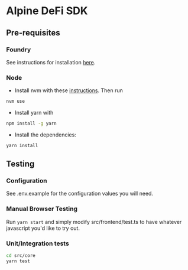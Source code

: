 # Alpine DeFi SDK

## Pre-requisites

### Foundry

See instructions for installation [here](https://github.com/gakonst/foundry#installation).

### Node

- Install nvm with these [instructions](https://github.com/nvm-sh/nvm#install--update-script). Then run

```sh
nvm use
```

- Install yarn with

```sh
npm install -g yarn
```

- Install the dependencies:

```sh
yarn install
```

## Testing

### Configuration

See .env.example for the configuration values you will need.

### Manual Browser Testing

Run `yarn start` and simply modify src/frontend/test.ts to have whatever javascript you'd like to try out.

### Unit/Integration tests

```sh
cd src/core
yarn test
```

